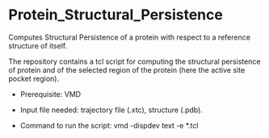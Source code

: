 # Protein_Structural_Persistence
Computes Structural Persistence of a protein with respect to a reference structure of itself.

The repository contains a tcl script for computing the structural persistence of protein and of the selected region of the protein (here the active site pocket region).

- Prerequisite: VMD

- Input file needed: trajectory file (.xtc), structure (.pdb).

- Command to run the script: vmd -dispdev text -e *.tcl
